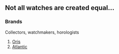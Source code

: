 ## Not all watches are created equal...



### Brands

Collectors, watchmakers, horologists 



1. [Oris](https://www.oris.ch/)
2. [Atlantic](https://www.atlantic-watches.ch/en/)




